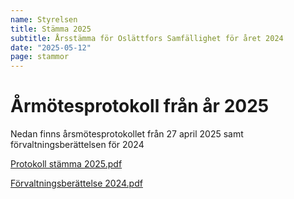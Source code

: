 ```yaml
---
name: Styrelsen
title: Stämma 2025
subtitle: Årsstämma för Oslättfors Samfällighet för året 2024
date: "2025-05-12"
page: stammor
---
```


# Årmötesprotokoll från år 2025

Nedan finns årsmötesprotokollet från 27 april 2025 samt förvaltningsberättelsen för 2024

<a href="/assets/files/Protokoll stämma 2025.pdf" target="_blank" class="btn btn-outline-dark"><i class="fa fa-file-pdf fa-xl"></i> Protokoll stämma 2025.pdf</a>

<a href="/assets/files/Förvaltningsberättelse Osl 2024.pdf" target="_blank" class="btn btn-outline-dark"><i class="fa fa-file-pdf fa-xl"></i> Förvaltningsberättelse 2024.pdf</a>
